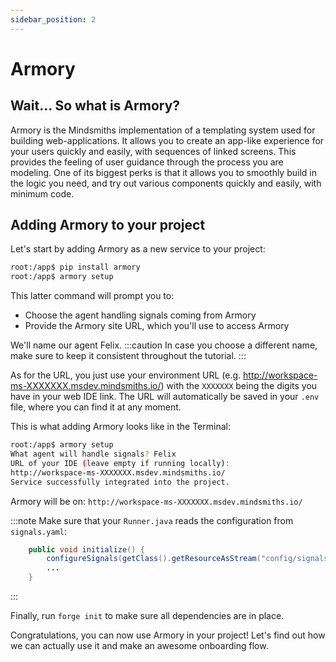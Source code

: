 ```yaml
---
sidebar_position: 2
---
```


# Armory

## Wait... So what is Armory?

Armory is the Mindsmiths implementation of a templating system used for building web-applications.
It allows you to create an app-like experience for your users quickly and easily, with sequences of linked screens. 
This provides the feeling of user guidance through the process you are modeling. 
One of its biggest perks is that it allows you to smoothly build in the logic you need, and try out various components quickly and easily, with minimum code. 


## Adding Armory to your project

Let's start by adding Armory as a new service to your project:

```bash title="Terminal"
root:/app$ pip install armory
root:/app$ armory setup
```

This latter command will prompt you to:
* Choose the agent handling signals coming from Armory
* Provide the Armory site URL, which you'll use to access Armory

We'll name our agent Felix.
:::caution
In case you choose a different name, make sure to keep it consistent throughout the tutorial.
:::

As for the URL, you just use your environment URL (e.g. http://workspace-ms-XXXXXXX.msdev.mindsmiths.io/) with the `XXXXXXX` being the digits you have in your web IDE link. 
The URL will automatically be saved in your `.env` file, where you can find it at any moment.

This is what adding Armory looks like in the Terminal:

```bash title="Terminal"
root:/app$ armory setup
What agent will handle signals? Felix
URL of your IDE (leave empty if running locally): 
http://workspace-ms-XXXXXXX.msdev.mindsmiths.io/
Service successfully integrated into the project.
```

Armory will be on: ```http://workspace-ms-XXXXXXX.msdev.mindsmiths.io/```

:::note
Make sure that your `Runner.java` reads the configuration from `signals.yaml`:

```java title="java/Runner.java"
    public void initialize() {
        configureSignals(getClass().getResourceAsStream("config/signals.yaml"));
        ...
    }
```
:::

Finally, run `forge init` to make sure all dependencies are in place. 

Congratulations, you can now use Armory in your project! Let's find out how we can actually use it and make an awesome onboarding flow.